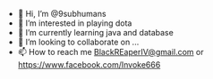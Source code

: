 - 👋 Hi, I’m @9subhumans
- 👀 I’m interested in playing dota 
- 🌱 I’m currently learning java and database
- 💞️ I’m looking to collaborate on ...
- 📫 How to reach me BlackREaperIV@gmail.com or https://www.facebook.com/Invoke666

<!---
9subhumans/9subhumans is a ✨ special ✨ repository because its `README.md` (this file) appears on your GitHub profile.
You can click the Preview link to take a look at your changes.
--->
